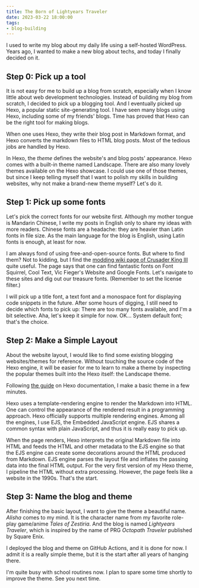 ```yaml
---
title: The Born of Lightyears Traveler
date: 2023-03-22 18:00:00
tags:
- blog-building
---
```


I used to write my blog about my daily life using a self-hosted WordPress. Years ago, I wanted to make a new blog about techs, and today I finally decided on it.

## Step 0: Pick up a tool

It is not easy for me to build up a blog from scratch, especially when I know little about web development technologies. Instead of building my blog from scratch, I decided to pick up a blogging tool. And I eventually picked up Hexo, a popular static site-generating tool. I have seen many blogs using Hexo, including some of my friends' blogs. Time has proved that Hexo can be the right tool for making blogs.

When one uses Hexo, they write their blog post in Markdown format, and Hexo converts the markdown files to HTML blog posts. Most of the tedious jobs are handled by Hexo.

In Hexo, the *theme* defines the website's and blog posts' appearance. Hexo comes with a built-in theme named Landscape. There are also many lovely themes available on the Hexo showcase. I could use one of those themes, but since I keep telling myself that I want to polish my skills in building websites, why not make a brand-new theme myself? Let's do it.

## Step 1: Pick up some fonts

Let's pick the correct fonts for our website first. Although my mother tongue is Mandarin Chinese, I write my posts in English only to share my ideas with more readers. Chinese fonts are a headache: they are heavier than Latin fonts in file size. As the main language for the blog is English, using Latin fonts is enough, at least for now.

I am always fond of using free-and-open-source fonts. But where to find them? Not to kidding, but I find the [modding wiki page of Crusader King III](https://ck3.paradoxwikis.com/Fonts) quite useful. The page says that one can find fantastic fonts on Font Squirrel, Cool Text, Vic Fieger's Website and Google Fonts. Let's navigate to these sites and dig out our treasure fonts. (Remember to set the license filter.)

I will pick up a title font, a text font and a monospace font for displaying code snippets in the future. After some hours of digging, I still need to decide which fonts to pick up: There are too many fonts available, and I'm a bit selective. Aha, let's keep it simple for now. OK... System default font; that's the choice.

## Step 2: Make a Simple Layout

About the website layout, I would like to find some existing blogging websites/themes for reference. Without touching the source code of the Hexo engine, it will be easier for me to learn to make a theme by inspecting the popular themes built into the Hexo itself: the Landscape theme.

Following [the guide](https://hexo.io/docs/themes) on Hexo documentation, I make a basic theme in a few minutes.

Hexo uses a template-rendering engine to render the Markdown into HTML. One can control the appearance of the rendered result in a programming approach. Hexo officially supports multiple rendering engines. Among all the engines, I use EJS, the Embedded JavaScript engine. EJS shares a common syntax with plain JavaScript, and thus it is really easy to pick up.

When the page renders, Hexo interprets the original Markdown file into HTML and feeds the HTML and other metadata to the EJS engine so that the EJS engine can create some decorations around the HTML produced from Markdown. EJS engine parses the layout file and inflates the passing data into the final HTML output. For the very first version of my Hexo theme, I pipeline the HTML without extra processing. However, the page feels like a website in the 1990s. That's the start.

## Step 3: Name the blog and theme

After finishing the basic layout, I want to give the theme a beautiful name. *Alisha* comes to my mind. It is the character name from my favorite role-play game/anime *Tales of Zestiria*. And the blog is named *Lightyears Traveler*, which is inspired by the name of PRG *Octopath Traveler* published by Square Enix.

I deployed the blog and theme on GitHub Actions, and it is done for now. I admit it is a really simple theme, but it is the start after all years of hanging there.

I'm quite busy with school routines now. I plan to spare some time shortly to improve the theme. See you next time.
